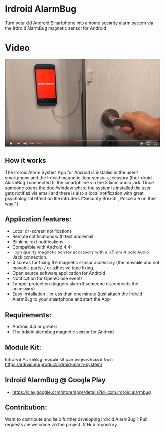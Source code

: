 # Irdroid AlarmBug

Turn  your old Android Smartphone into a home security alarm system via the Irdroid AlarmBug magnetic sensor for Android

# Video

[![Watch the video](https://raw.githubusercontent.com/Irdroid/alarmbug/master/Alarm.png)](https://www.youtube.com/watch?v=5QSB4ok5luY)

## How it works
 
The Irdroid Alarm System App for Android is installed in the user’s smartphone and the Irdroid magnetic door sensor accessory (the Irdroid AlarmBug ) connected to the smartphone via the 3.5mm audio jack. Once someone opens the door/window where the system is installed the user gets notified via email and there is also a local notification with great psychological effect on the intruders (“Security Breach , Police are on their way!”)


## Application features:

* Local on-screen notifications 
* Remote notifications with text and email
* Blinking text notifications
* Compatible with Android 4.4+
* High quality magnetic sensor accessory with a 3.5mm 4 pole Audio Jack connection.
* 4 screws for fixing the magnetic sensor accessory (the movable and not movable parts) / or adhesive tape fixing.
* Open source software application for Android
* Notification for Open/Close events
* Tamper protection (triggers alarm if someone disconnects the accessory)
* Easy installation - in less than one minute (just attach the Irdroid AlarmBug to your smartphone and start the App)


## Requirements:

* Android 4.4 or greater
* The Irdroid alarmbug magnetic sensor for Android

## Module Kit:

Infrared AlarmBug module kit can be purchased from https://irdroid.eu/product/irdroid-alarm-system/

## Irdroid AlarmBug @ Google Play

* https://play.google.com/store/apps/details?id=com.irdroid.alarmbug

## Contribution:

Want to contribute and help further developing Irdroid AlarmBug ? Pull requests are welcome via the project GitHub repository.
